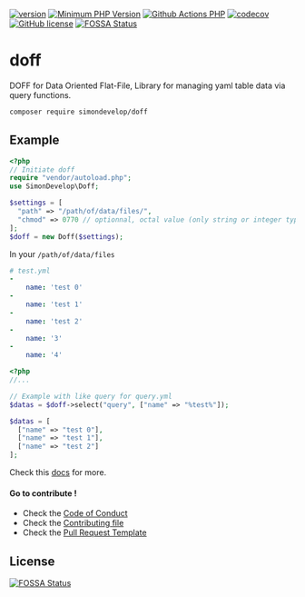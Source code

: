 [![version](https://img.shields.io/badge/Version-0.2.0-brightgreen.svg)](https://github.com/SimonDevelop/doff/releases/tag/0.2.0)
[![Minimum PHP Version](https://img.shields.io/badge/php-%3E%3D%207.3-8892BF.svg)](https://php.net/)
[![Github Actions PHP](https://github.com/SimonDevelop/doff/workflows/PHP/badge.svg)](https://github.com/SimonDevelop/doff/actions)
[![codecov](https://codecov.io/gh/SimonDevelop/doff/branch/master/graph/badge.svg?token=UO20VQKD9C)](https://codecov.io/gh/SimonDevelop/doff)
[![GitHub license](https://img.shields.io/badge/License-MIT-blue.svg)](https://github.com/SimonDevelop/doff/blob/master/LICENSE)
[![FOSSA Status](https://app.fossa.io/api/projects/git%2Bgithub.com%2FSimonDevelop%2Fdoff.svg?type=shield)](https://app.fossa.io/projects/git%2Bgithub.com%2FSimonDevelop%2Fdoff?ref=badge_shield)
# doff
DOFF for Data Oriented Flat-File, Library for managing yaml table data via query functions.

```bash
composer require simondevelop/doff
```

## Example

```php
<?php
// Initiate doff
require "vendor/autoload.php";
use SimonDevelop\Doff;

$settings = [
  "path" => "/path/of/data/files/",
  "chmod" => 0770 // optionnal, octal value (only string or integer type)
];
$doff = new Doff($settings);
```

In your `/path/of/data/files`
```yaml
# test.yml
-
    name: 'test 0'
-
    name: 'test 1'
-
    name: 'test 2'
-
    name: '3'
-
    name: '4'
```

```php
<?php
//...

// Example with like query for query.yml
$datas = $doff->select("query", ["name" => "%test%"]);

$datas = [
  ["name" => "test 0"],
  ["name" => "test 1"],
  ["name" => "test 2"]
];
```

Check this [docs](https://github.com/SimonDevelop/doff/blob/master/docs/introduction.md) for more.

#### Go to contribute !
- Check the [Code of Conduct](https://github.com/SimonDevelop/doff/blob/master/.github/CODE_OF_CONDUCT.md)
- Check the [Contributing file](https://github.com/SimonDevelop/doff/blob/master/.github/CONTRIBUTING.md)
- Check the [Pull Request Template](https://github.com/SimonDevelop/doff/blob/master/.github/PULL_REQUEST_TEMPLATE.md)


## License
[![FOSSA Status](https://app.fossa.io/api/projects/git%2Bgithub.com%2FSimonDevelop%2Fdoff.svg?type=large)](https://app.fossa.io/projects/git%2Bgithub.com%2FSimonDevelop%2Fdoff?ref=badge_large)
